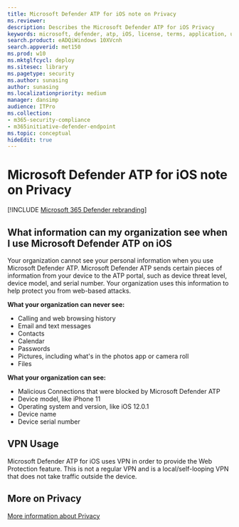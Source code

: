 ```yaml
---
title: Microsoft Defender ATP for iOS note on Privacy
ms.reviewer:
description: Describes the Microsoft Defender ATP for iOS Privacy
keywords: microsoft, defender, atp, iOS, license, terms, application, use, installation, service, feedback, scope, 
search.product: eADQiWindows 10XVcnh
search.appverid: met150
ms.prod: w10
ms.mktglfcycl: deploy
ms.sitesec: library
ms.pagetype: security
ms.author: sunasing
author: sunasing
ms.localizationpriority: medium
manager: dansimp
audience: ITPro
ms.collection: 
- m365-security-compliance 
- m365initiative-defender-endpoint 
ms.topic: conceptual
hideEdit: true
---
```


# Microsoft Defender ATP for iOS note on Privacy

[!INCLUDE [Microsoft 365 Defender rebranding](../../includes/microsoft-defender.md)]


## What information can my organization see when I use Microsoft Defender ATP on iOS

Your organization cannot see your personal information when you use Microsoft Defender ATP. Microsoft Defender ATP sends certain pieces of information from your device to the ATP portal, such as device threat level, device model, and serial number. Your organization uses this information to help protect you from web-based attacks.

**What your organization can never see:**

- Calling and web browsing history
- Email and text messages
- Contacts
- Calendar
- Passwords
- Pictures, including what's in the photos app or camera roll
- Files

**What your organization can see:**

- Malicious Connections that were blocked by Microsoft Defender ATP
- Device model, like iPhone 11
- Operating system and version, like iOS 12.0.1
- Device name
- Device serial number

## VPN Usage

Microsoft Defender ATP for iOS uses VPN in order to provide the Web Protection feature. This is not a regular VPN and is a local/self-looping VPN that does not take traffic outside the device.

## More on Privacy

[More information about Privacy](https://aka.ms/mdatpiosmainprivacystatement)



